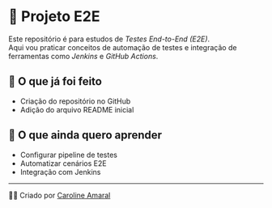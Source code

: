# 🚀 Projeto E2E

Este repositório é para estudos de *Testes End-to-End (E2E)*.  
Aqui vou praticar conceitos de automação de testes e integração de ferramentas como *Jenkins* e *GitHub Actions*.

## 📌 O que já foi feito
- Criação do repositório no GitHub
- Adição do arquivo README inicial

## 🌱 O que ainda quero aprender
- Configurar pipeline de testes
- Automatizar cenários E2E
- Integração com Jenkins

---
👩‍💻 Criado por [Caroline Amaral](https://github.com/CarolineE2e)

